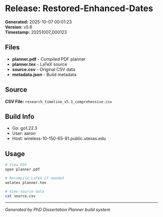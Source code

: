 # Release: Restored-Enhanced-Dates

**Generated:** 2025-10-07 00:01:23  
**Version:** v5.6  
**Timestamp:** 20251007_000123

## Files

- **planner.pdf** - Compiled PDF planner
- **planner.tex** - LaTeX source
- **source.csv** - Original CSV data
- **metadata.json** - Build metadata

## Source

**CSV File:** `research_timeline_v5.1_comprehensive.csv`

## Build Info

- Go: go1.22.3
- User: aaron
- Host: wireless-10-150-65-81.public.utexas.edu

## Usage

```bash
# View PDF
open planner.pdf

# Recompile LaTeX if needed
xelatex planner.tex

# View source data
cat source.csv
```

---
*Generated by PhD Dissertation Planner build system*
